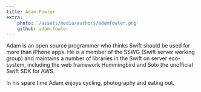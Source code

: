 ```yaml
---
title: Adam Fowler
extra:
    photo: '/assets/media/authors/adamfowler.png'
    github: adam-fowler
---
```


Adam is an open source programmer who thinks Swift should be used for more than iPhone apps. He is a member of the SSWG (Swift server working group) and maintains a number of libraries in the Swift on server eco-system, including the web framework Hummingbird and Soto the unofficial Swift SDK for AWS.

In his spare time Adam enjoys cycling, photography and eating out.
